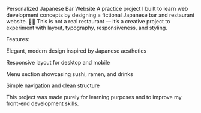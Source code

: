 Personalized Japanese Bar Website A practice project I built to learn web development concepts by designing a fictional Japanese bar and restaurant website. 🍶🍣 This is not a real restaurant — it’s a creative project to experiment with layout, typography, responsiveness, and styling.

Features:

Elegant, modern design inspired by Japanese aesthetics

Responsive layout for desktop and mobile

Menu section showcasing sushi, ramen, and drinks

Simple navigation and clean structure

This project was made purely for learning purposes and to improve my front-end development skills.
